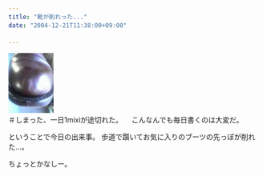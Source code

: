 ```yaml
---
title: "靴が削れった..."
date: "2004-12-21T11:38:00+09:00"

---
```


<div class="diaryPhoto"><a href="/images/mixi/2004/5302068_142.jpg" data-lightbox="6"><img src="/images/mixi/2004/thumbnail/5302068_142.jpg" alt="" /></a></div>
＃しまった、一日1mixiが途切れた。
　こんなんでも毎日書くのは大変だ。

ということで今日の出来事。
歩道で躓いてお気に入りのブーツの先っぽが削れた...。

ちょっとかなしー。
